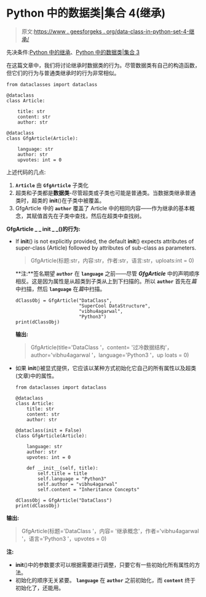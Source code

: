 # Python 中的数据类|集合 4(继承)

> 原文:[https://www . geesforgeks . org/data-class-in-python-set-4-继承/](https://www.geeksforgeeks.org/data-classes-in-python-set-4-inheritance/)

先决条件:[Python 中的继承](https://www.geeksforgeeks.org/inheritance-in-python/)、[Python 中的数据类|集合 3](https://www.geeksforgeeks.org/data-classes-in-python-set-3-dataclass-fields/)

在这篇文章中，我们将讨论继承时数据类的行为。尽管数据类有自己的构造函数，但它们的行为与普通类继承时的行为非常相似。

```
from dataclasses import dataclass

@dataclass
class Article:

    title: str
    content: str
    author: str

@dataclass
class GfgArticle(Article):

    language: str
    author: str
    upvotes: int = 0
```

上述代码的几点:

1.  **`Article`** 由 **`GfgArticle`** 子类化
2.  超类和子类都是**数据类**-尽管超类或子类也可能是普通类。当数据类继承普通类时，超类的 __init__()在子类中被覆盖。
3.  GfgArticle 中的 **`author`** 覆盖了 Article 中的相同内容——作为继承的基本概念，其赋值首先在子类中查找，然后在超类中查找树。

**GfgArticle _ _ init _ _()的行为:**

*   If __init__() is not explicitly provided, the default __init__() expects attributes of super-class (Article) followed by attributes of sub-class as parameters.

    > GfgArticle(标题:str，内容:str，作者:str，语言:str，uploats:int = 0)

    **注:**签名期望 **`author`** 在 **`language`** 之前——尽管 ***GfgArticle*** 中的声明顺序相反。这是因为属性是从超类到子类从上到下扫描的。所以 **`author`** 首先在*篇*中扫描，然后 **`language`** 在*篇*中扫描。

    ```
    dClassObj = GfgArticle("DataClass",
                           "SuperCool DataStructure",
                           "vibhu4agarwal",
                           "Python3")
    print(dClassObj)
    ```

    **输出:**

    > GfgArticle(title='DataClass '，content= '过冷数据结构'，author='vibhu4agarwal '，language='Python3 '，up loats = 0)

*   如果 __init__()被显式提供，它应该以某种方式初始化它自己的所有属性以及超类(文章)中的属性。

    ```
    from dataclasses import dataclass

    @dataclass
    class Article:
        title: str
        content: str
        author: str

    @dataclass(init = False)
    class GfgArticle(Article):

        language: str
        author: str
        upvotes: int = 0

        def __init__(self, title):
            self.title = title
            self.language = "Python3"
            self.author = "vibhu4agarwal"
            self.content = "Inheritance Concepts"

    dClassObj = GfgArticle("DataClass")
    print(dClassObj)
    ```

**输出:**

> GfgArticle(标题='DataClass '，内容= '继承概念'，作者='vibhu4agarwal '，语言='Python3 '，upvotes = 0)

**注:**

*   __init__()中的参数要求可以根据需要进行调整，只要它有一些初始化所有属性的方法。
*   初始化的顺序无关紧要。 **`language`** 在 **`author`** 之前初始化，而 **`content`** 终于初始化了，还能用。